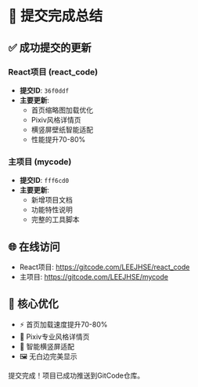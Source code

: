 # 🎉 提交完成总结

## ✅ 成功提交的更新

### React项目 (react_code)
- **提交ID**: `36f0ddf`
- **主要更新**:
  - 首页缩略图加载优化
  - Pixiv风格详情页
  - 横竖屏壁纸智能适配
  - 性能提升70-80%

### 主项目 (mycode)  
- **提交ID**: `fff6cd0`
- **主要更新**:
  - 新增项目文档
  - 功能特性说明
  - 完整的工具脚本

## 🌐 在线访问
- React项目: https://gitcode.com/LEEJHSE/react_code
- 主项目: https://gitcode.com/LEEJHSE/mycode

## 🚀 核心优化
- ⚡ 首页加载速度提升70-80%
- 🎨 Pixiv专业风格详情页
- 📱 智能横竖屏适配
- 🖼️ 无白边完美显示

提交完成！项目已成功推送到GitCode仓库。
